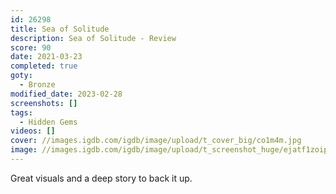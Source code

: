 ```yaml
---
id: 26298
title: Sea of Solitude
description: Sea of Solitude - Review
score: 90
date: 2021-03-23
completed: true
goty:
  - Bronze
modified_date: 2023-02-28
screenshots: []
tags:
  - Hidden Gems
videos: []
cover: //images.igdb.com/igdb/image/upload/t_cover_big/co1m4m.jpg
image: //images.igdb.com/igdb/image/upload/t_screenshot_huge/ejatf1zoipgi5twompah.jpg
---
```

Great visuals and a deep story to back it up.